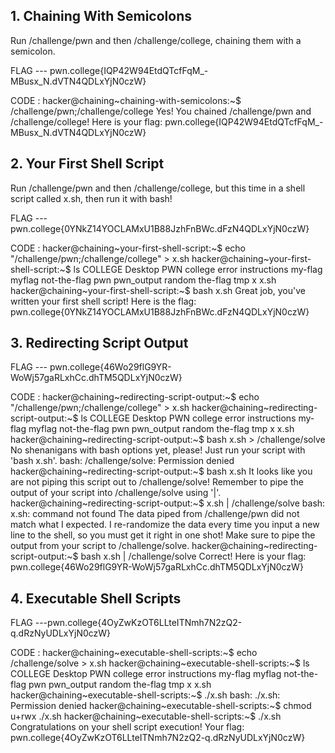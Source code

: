 ## 1. Chaining With Semicolons 

Run /challenge/pwn and then /challenge/college, chaining them with a semicolon.

FLAG --- pwn.college{IQP42W94EtdQTcfFqM_-MBusx_N.dVTN4QDLxYjN0czW}

CODE :
hacker@chaining~chaining-with-semicolons:~$ /challenge/pwn;/challenge/college
Yes! You chained /challenge/pwn and /challenge/college! Here is your flag:
pwn.college{IQP42W94EtdQTcfFqM_-MBusx_N.dVTN4QDLxYjN0czW}

## 2. Your First Shell Script
Run /challenge/pwn and then /challenge/college, but this time in a shell script called x.sh, then run it with bash!

FLAG --- pwn.college{0YNkZ14YOCLAMxU1B88JzhFnBWc.dFzN4QDLxYjN0czW}

CODE :
hacker@chaining~your-first-shell-script:~$ echo "/challenge/pwn;/challenge/college" > x.sh
hacker@chaining~your-first-shell-script:~$ ls
COLLEGE  Desktop  PWN  college  error  instructions  my-flag  myflag  not-the-flag  pwn  pwn_output  random  the-flag  tmp  x  x.sh
hacker@chaining~your-first-shell-script:~$ bash x.sh
Great job, you've written your first shell script! Here is the flag:
pwn.college{0YNkZ14YOCLAMxU1B88JzhFnBWc.dFzN4QDLxYjN0czW}

## 3. Redirecting Script Output

FLAG --- pwn.college{46Wo29flG9YR-WoWj57gaRLxhCc.dhTM5QDLxYjN0czW}


CODE :
hacker@chaining~redirecting-script-output:~$ echo "/challenge/pwn;/challenge/college" > x.sh
hacker@chaining~redirecting-script-output:~$ ls
COLLEGE  Desktop  PWN  college  error  instructions  my-flag  myflag  not-the-flag  pwn  pwn_output  random  the-flag  tmp  x  x.sh
hacker@chaining~redirecting-script-output:~$ bash x.sh > /challenge/solve
No shenanigans with bash options yet, please! Just run your script with 'bash 
x.sh'.
bash: /challenge/solve: Permission denied
hacker@chaining~redirecting-script-output:~$ bash x.sh
It looks like you are not piping this script out to /challenge/solve! Remember 
to pipe the output of your script into /challenge/solve using '|'.
hacker@chaining~redirecting-script-output:~$ x.sh | /challenge/solve
bash: x.sh: command not found
The data piped from /challenge/pwn did not match what I expected. I 
re-randomize the data every time you input a new line to the shell, so you must 
get it right in one shot! Make sure to pipe the output from your script to 
/challenge/solve.
hacker@chaining~redirecting-script-output:~$ bash x.sh | /challenge/solve
Correct! Here is your flag:
pwn.college{46Wo29flG9YR-WoWj57gaRLxhCc.dhTM5QDLxYjN0czW}

## 4. Executable Shell Scripts

FLAG ---pwn.college{4OyZwKzOT6LLteITNmh7N2zQ2-q.dRzNyUDLxYjN0czW}

CODE :
hacker@chaining~executable-shell-scripts:~$ echo /challenge/solve > x.sh
hacker@chaining~executable-shell-scripts:~$ ls
COLLEGE  Desktop  PWN  college  error  instructions  my-flag  myflag  not-the-flag  pwn  pwn_output  random  the-flag  tmp  x  x.sh
hacker@chaining~executable-shell-scripts:~$ ./x.sh
bash: ./x.sh: Permission denied
hacker@chaining~executable-shell-scripts:~$ chmod u+rwx ./x.sh
hacker@chaining~executable-shell-scripts:~$ ./x.sh
Congratulations on your shell script execution! Your flag:
pwn.college{4OyZwKzOT6LLteITNmh7N2zQ2-q.dRzNyUDLxYjN0czW}
 
